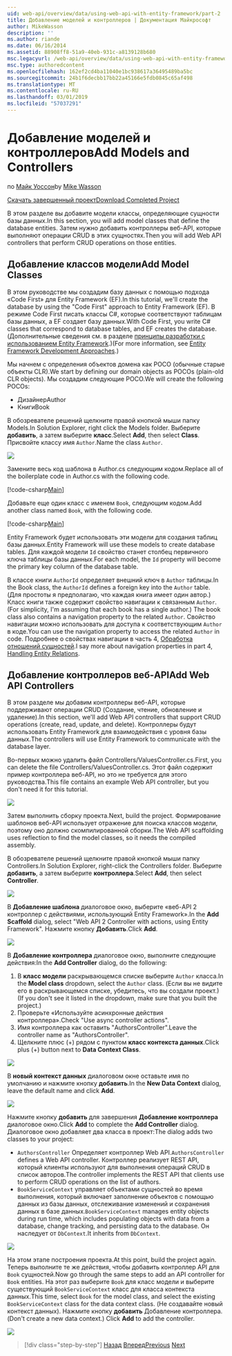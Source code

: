 ```yaml
---
uid: web-api/overview/data/using-web-api-with-entity-framework/part-2
title: Добавление моделей и контроллеров | Документация Майкрософт
author: MikeWasson
description: ''
ms.author: riande
ms.date: 06/16/2014
ms.assetid: 88908ff8-51a9-40eb-931c-a8139128b680
msc.legacyurl: /web-api/overview/data/using-web-api-with-entity-framework/part-2
msc.type: authoredcontent
ms.openlocfilehash: 162ef2cd4ba11040e1bc938617a36495489ba5bc
ms.sourcegitcommit: 24b1f6decbb17bb22a45166e5fdb0845c65af498
ms.translationtype: MT
ms.contentlocale: ru-RU
ms.lasthandoff: 03/01/2019
ms.locfileid: "57037291"
---
```

<a name="add-models-and-controllers"></a><span data-ttu-id="70e90-102">Добавление моделей и контроллеров</span><span class="sxs-lookup"><span data-stu-id="70e90-102">Add Models and Controllers</span></span>
====================
<span data-ttu-id="70e90-103">по [Майк Уоссон](https://github.com/MikeWasson)</span><span class="sxs-lookup"><span data-stu-id="70e90-103">by [Mike Wasson](https://github.com/MikeWasson)</span></span>

[<span data-ttu-id="70e90-104">Скачать завершенный проект</span><span class="sxs-lookup"><span data-stu-id="70e90-104">Download Completed Project</span></span>](https://github.com/MikeWasson/BookService)

<span data-ttu-id="70e90-105">В этом разделе вы добавите модели классы, определяющие сущности базы данных.</span><span class="sxs-lookup"><span data-stu-id="70e90-105">In this section, you will add model classes that define the database entities.</span></span> <span data-ttu-id="70e90-106">Затем нужно добавить контроллеры веб-API, которые выполняют операции CRUD в этих сущностях.</span><span class="sxs-lookup"><span data-stu-id="70e90-106">Then you will add Web API controllers that perform CRUD operations on those entities.</span></span>

## <a name="add-model-classes"></a><span data-ttu-id="70e90-107">Добавление классов модели</span><span class="sxs-lookup"><span data-stu-id="70e90-107">Add Model Classes</span></span>

<span data-ttu-id="70e90-108">В этом руководстве мы создадим базу данных с помощью подхода «Code First» для Entity Framework (EF).</span><span class="sxs-lookup"><span data-stu-id="70e90-108">In this tutorial, we'll create the database by using the "Code First" approach to Entity Framework (EF).</span></span> <span data-ttu-id="70e90-109">В режиме Code First писать классы C#, которые соответствуют таблицам базы данных, а EF создает базу данных.</span><span class="sxs-lookup"><span data-stu-id="70e90-109">With Code First, you write C# classes that correspond to database tables, and EF creates the database.</span></span> <span data-ttu-id="70e90-110">(Дополнительные сведения см. в разделе [принципы разработки с использованием Entity Framework](https://msdn.microsoft.com/library/ms178359%28v=vs.110%29.aspx#dbfmfcf).)</span><span class="sxs-lookup"><span data-stu-id="70e90-110">(For more information, see [Entity Framework Development Approaches](https://msdn.microsoft.com/library/ms178359%28v=vs.110%29.aspx#dbfmfcf).)</span></span>

<span data-ttu-id="70e90-111">Мы начнем с определения объектов домена как POCO (обычные старые объекты CLR).</span><span class="sxs-lookup"><span data-stu-id="70e90-111">We start by defining our domain objects as POCOs (plain-old CLR objects).</span></span> <span data-ttu-id="70e90-112">Мы создадим следующие POCO.</span><span class="sxs-lookup"><span data-stu-id="70e90-112">We will create the following POCOs:</span></span>

- <span data-ttu-id="70e90-113">Дизайнер</span><span class="sxs-lookup"><span data-stu-id="70e90-113">Author</span></span>
- <span data-ttu-id="70e90-114">Книги</span><span class="sxs-lookup"><span data-stu-id="70e90-114">Book</span></span>

<span data-ttu-id="70e90-115">В обозревателе решений щелкните правой кнопкой мыши папку Models.</span><span class="sxs-lookup"><span data-stu-id="70e90-115">In Solution Explorer, right click the Models folder.</span></span> <span data-ttu-id="70e90-116">Выберите **добавить**, а затем выберите **класс**.</span><span class="sxs-lookup"><span data-stu-id="70e90-116">Select **Add**, then select **Class**.</span></span> <span data-ttu-id="70e90-117">Присвойте классу имя `Author`.</span><span class="sxs-lookup"><span data-stu-id="70e90-117">Name the class `Author`.</span></span>

![](part-2/_static/image1.png)

<span data-ttu-id="70e90-118">Замените весь код шаблона в Author.cs следующим кодом.</span><span class="sxs-lookup"><span data-stu-id="70e90-118">Replace all of the boilerplate code in Author.cs with the following code.</span></span>

[!code-csharp[Main](part-2/samples/sample1.cs)]

<span data-ttu-id="70e90-119">Добавьте еще один класс с именем `Book`, следующим кодом.</span><span class="sxs-lookup"><span data-stu-id="70e90-119">Add another class named `Book`, with the following code.</span></span>

[!code-csharp[Main](part-2/samples/sample2.cs)]

<span data-ttu-id="70e90-120">Entity Framework будет использовать эти модели для создания таблиц базы данных.</span><span class="sxs-lookup"><span data-stu-id="70e90-120">Entity Framework will use these models to create database tables.</span></span> <span data-ttu-id="70e90-121">Для каждой модели `Id` свойство станет столбец первичного ключа таблицы базы данных.</span><span class="sxs-lookup"><span data-stu-id="70e90-121">For each model, the `Id` property will become the primary key column of the database table.</span></span>

<span data-ttu-id="70e90-122">В классе книги `AuthorId` определяет внешний ключ в `Author` таблицы.</span><span class="sxs-lookup"><span data-stu-id="70e90-122">In the Book class, the `AuthorId` defines a foreign key into the `Author` table.</span></span> <span data-ttu-id="70e90-123">(Для простоты я предполагаю, что каждая книга имеет один автор.) Класс книги также содержит свойство навигации к связанным `Author`.</span><span class="sxs-lookup"><span data-stu-id="70e90-123">(For simplicity, I'm assuming that each book has a single author.) The book class also contains a navigation property to the related `Author`.</span></span> <span data-ttu-id="70e90-124">Свойство навигации можно использовать для доступа к соответствующим `Author` в коде.</span><span class="sxs-lookup"><span data-stu-id="70e90-124">You can use the navigation property to access the related `Author` in code.</span></span> <span data-ttu-id="70e90-125">Подробнее о свойствах навигации в часть 4, [Обработка отношений сущностей](part-4.md).</span><span class="sxs-lookup"><span data-stu-id="70e90-125">I say more about navigation properties in part 4, [Handling Entity Relations](part-4.md).</span></span>

## <a name="add-web-api-controllers"></a><span data-ttu-id="70e90-126">Добавление контроллеров веб-API</span><span class="sxs-lookup"><span data-stu-id="70e90-126">Add Web API Controllers</span></span>

<span data-ttu-id="70e90-127">В этом разделе мы добавим контроллеры веб-API, которые поддерживают операции CRUD (Создание, чтение, обновление и удаление).</span><span class="sxs-lookup"><span data-stu-id="70e90-127">In this section, we'll add Web API controllers that support CRUD operations (create, read, update, and delete).</span></span> <span data-ttu-id="70e90-128">Контроллеры будут использовать Entity Framework для взаимодействия с уровня базы данных.</span><span class="sxs-lookup"><span data-stu-id="70e90-128">The controllers will use Entity Framework to communicate with the database layer.</span></span>

<span data-ttu-id="70e90-129">Во-первых можно удалить файл Controllers/ValuesController.cs.</span><span class="sxs-lookup"><span data-stu-id="70e90-129">First, you can delete the file Controllers/ValuesController.cs.</span></span> <span data-ttu-id="70e90-130">Этот файл содержит пример контроллера веб-API, но это не требуется для этого руководства.</span><span class="sxs-lookup"><span data-stu-id="70e90-130">This file contains an example Web API controller, but you don't need it for this tutorial.</span></span>

![](part-2/_static/image2.png)

<span data-ttu-id="70e90-131">Затем выполнить сборку проекта.</span><span class="sxs-lookup"><span data-stu-id="70e90-131">Next, build the project.</span></span> <span data-ttu-id="70e90-132">Формирование шаблонов веб-API использует отражение для поиска классов модели, поэтому оно должно скомпилированной сборки.</span><span class="sxs-lookup"><span data-stu-id="70e90-132">The Web API scaffolding uses reflection to find the model classes, so it needs the compiled assembly.</span></span>

<span data-ttu-id="70e90-133">В обозревателе решений щелкните правой кнопкой мыши папку Controllers.</span><span class="sxs-lookup"><span data-stu-id="70e90-133">In Solution Explorer, right-click the Controllers folder.</span></span> <span data-ttu-id="70e90-134">Выберите **добавить**, а затем выберите **контроллера**.</span><span class="sxs-lookup"><span data-stu-id="70e90-134">Select **Add**, then select **Controller**.</span></span>

![](part-2/_static/image3.png)

<span data-ttu-id="70e90-135">В **Добавление шаблона** диалоговое окно, выберите «веб-API 2 контроллер с действиями, использующий Entity Framework».</span><span class="sxs-lookup"><span data-stu-id="70e90-135">In the **Add Scaffold** dialog, select "Web API 2 Controller with actions, using Entity Framework".</span></span> <span data-ttu-id="70e90-136">Нажмите кнопку **Добавить**.</span><span class="sxs-lookup"><span data-stu-id="70e90-136">Click **Add**.</span></span>

![](part-2/_static/image4.png)

<span data-ttu-id="70e90-137">В **Добавление контроллера** диалоговое окно, выполните следующие действия:</span><span class="sxs-lookup"><span data-stu-id="70e90-137">In the **Add Controller** dialog, do the following:</span></span>

1. <span data-ttu-id="70e90-138">В **класс модели** раскрывающемся списке выберите `Author` класса.</span><span class="sxs-lookup"><span data-stu-id="70e90-138">In the **Model class** dropdown, select the `Author` class.</span></span> <span data-ttu-id="70e90-139">(Если вы не видите его в раскрывающемся списке, убедитесь, что вы создали проект.)</span><span class="sxs-lookup"><span data-stu-id="70e90-139">(If you don't see it listed in the dropdown, make sure that you built the project.)</span></span>
2. <span data-ttu-id="70e90-140">Проверьте «Используйте асинхронные действия контроллера».</span><span class="sxs-lookup"><span data-stu-id="70e90-140">Check "Use async controller actions".</span></span>
3. <span data-ttu-id="70e90-141">Имя контроллера как оставить &quot;AuthorsController&quot;.</span><span class="sxs-lookup"><span data-stu-id="70e90-141">Leave the controller name as &quot;AuthorsController&quot;.</span></span>
4. <span data-ttu-id="70e90-142">Щелкните плюс (+) рядом с пунктом **класс контекста данных**.</span><span class="sxs-lookup"><span data-stu-id="70e90-142">Click plus (+) button next to **Data Context Class**.</span></span>

![](part-2/_static/image5.png)

<span data-ttu-id="70e90-143">В **новый контекст данных** диалоговом окне оставьте имя по умолчанию и нажмите кнопку **добавить**.</span><span class="sxs-lookup"><span data-stu-id="70e90-143">In the **New Data Context** dialog, leave the default name and click **Add**.</span></span>

![](part-2/_static/image6.png)

<span data-ttu-id="70e90-144">Нажмите кнопку **добавить** для завершения **Добавление контроллера** диалоговое окно.</span><span class="sxs-lookup"><span data-stu-id="70e90-144">Click **Add** to complete the **Add Controller** dialog.</span></span> <span data-ttu-id="70e90-145">Диалоговое окно добавляет два класса в проект:</span><span class="sxs-lookup"><span data-stu-id="70e90-145">The dialog adds two classes to your project:</span></span>

- <span data-ttu-id="70e90-146">`AuthorsController` Определяет контроллер Web API.</span><span class="sxs-lookup"><span data-stu-id="70e90-146">`AuthorsController` defines a Web API controller.</span></span> <span data-ttu-id="70e90-147">Контроллер реализует REST API, который клиенты используют для выполнения операций CRUD в список авторов.</span><span class="sxs-lookup"><span data-stu-id="70e90-147">The controller implements the REST API that clients use to perform CRUD operations on the list of authors.</span></span>
- <span data-ttu-id="70e90-148">`BookServiceContext` управляет объектами сущностей во время выполнения, который включает заполнение объектов с помощью данных из базы данных, отслеживание изменений и сохранения данных в базе данных.</span><span class="sxs-lookup"><span data-stu-id="70e90-148">`BookServiceContext` manages entity objects during run time, which includes populating objects with data from a database, change tracking, and persisting data to the database.</span></span> <span data-ttu-id="70e90-149">Он наследует от `DbContext`.</span><span class="sxs-lookup"><span data-stu-id="70e90-149">It inherits from `DbContext`.</span></span>

![](part-2/_static/image7.png)

<span data-ttu-id="70e90-150">На этом этапе построения проекта.</span><span class="sxs-lookup"><span data-stu-id="70e90-150">At this point, build the project again.</span></span> <span data-ttu-id="70e90-151">Теперь выполните те же действия, чтобы добавить контроллер API для `Book` сущностей.</span><span class="sxs-lookup"><span data-stu-id="70e90-151">Now go through the same steps to add an API controller for `Book` entities.</span></span> <span data-ttu-id="70e90-152">На этот раз выберите `Book` для класс модели и выберите существующий `BookServiceContext` класс для класса контекста данных.</span><span class="sxs-lookup"><span data-stu-id="70e90-152">This time, select `Book` for the model class, and select the existing `BookServiceContext` class for the data context class.</span></span> <span data-ttu-id="70e90-153">(Не создавайте новый контекст данных). Нажмите кнопку **добавить** Добавление контроллера.</span><span class="sxs-lookup"><span data-stu-id="70e90-153">(Don't create a new data context.) Click **Add** to add the controller.</span></span>

![](part-2/_static/image8.png)

> [!div class="step-by-step"]
> <span data-ttu-id="70e90-154">[Назад](part-1.md)
> [Вперед](part-3.md)</span><span class="sxs-lookup"><span data-stu-id="70e90-154">[Previous](part-1.md)
[Next](part-3.md)</span></span>
